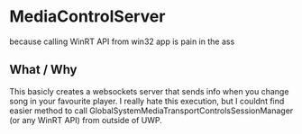 # MediaControlServer
because calling WinRT API from win32 app is pain in the ass

## What / Why
This basicly creates a websockets server that sends info when you change song in your favourite player. I really hate this execution, but I couldnt find easier method to call GlobalSystemMediaTransportControlsSessionManager (or any WinRT API) from outside of UWP.
